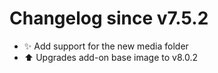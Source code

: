 # Changelog since v7.5.2
- ✨ Add support for the new media folder 
- ⬆ Upgrades add-on base image to v8.0.2 
